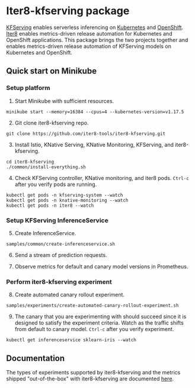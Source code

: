 # Iter8-kfserving package

[KFServing](https://github.com/kubeflow/kfserving) enables serverless inferencing on [Kubernetes](https://kubernetes.io) and [OpenShift](https://www.openshift.com). [Iter8](https://iter8.tools) enables metrics-driven release automation for Kubernetes and OpenShift applications. This package brings the two projects together and enables metrics-driven release automation of KFServing models on Kubernetes and OpenShift.

## Quick start on Minikube

### Setup platform

1. Start Minikube with sufficient resources.
```
minikube start --memory=16384 --cpus=4 --kubernetes-version=v1.17.5
```

2. Git clone iter8-kfserving repo.
```
git clone https://github.com/iter8-tools/iter8-kfserving.git
```

3. Install Istio, KNative Serving, KNative Monitoring, KFServing, and iter8-kfserving.
```
cd iter8-kfserving
./common/install-everything.sh
```

4. Check KFServing controller, KNative monitoring, and iter8 pods. `Ctrl-c` after you verify pods are running.
```
kubectl get pods -n kfserving-system --watch
kubectl get pods -n knative-monitoring --watch
kubectl get pods -n iter8 --watch
```

### Setup KFServing InferenceService
5. Create InferenceService.
```
samples/common/create-inferenceservice.sh
```

6. Send a stream of prediction requests. 

7. Observe metrics for default and canary model versions in Prometheus.

### Perform iter8-kfserving experiment

8. Create automated canary rollout experiment.
```
samples/experiments/create-automated-canary-rollout-experiment.sh
```

9. The canary that you are experimenting with should succeed since it is designed to satisfy the experiment criteria. Watch as the traffic shifts from default to canary model. `Ctrl-c` after you verify experiment.
```
kubectl get inferenceservice sklearn-iris --watch
```

## Documentation

The types of experiments supported by iter8-kfserving and the metrics shipped "out-of-the-box" with iter8-kfserving are documented [here](docs/experiments.md).
